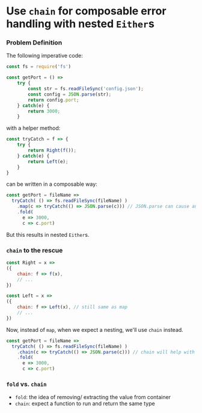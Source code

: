 # Use `chain` for composable error handling with nested `Either`s


### Problem Definition


The following imperative code: 
```javascript
const fs = require('fs')

const getPort = () =>
    try {
        const str = fs.readFileSync('config.json');
        const config = JSON.parse(str);
        return config.port;
    } catch(e) {
        return 3000;
    }
```

with a helper method:
```javascript
const tryCatch = f => {
    try {
        return Right(f());
    } catch(e) {
        return Left(e);
    }
}
```

can be written in a composable way: 
```javascript
const getPort = fileName =>
  tryCatch( () => fs.readFileSync(fileName) )
    .map(c => tryCatch(() => JSON.parse(c))) // JSON.parse can cause an error, we need to guard it with a tryCatch
    .fold(
      e => 3000,
      c => c.port)
```

But this results in nested `Either`s. 

### `chain` to the rescue

```javascript
const Right = x => 
({
    chain: f => f(x),
    // ...
})

const Left = x => 
({
    chain: f => Left(x), // still same as map
    // ...
})
```

Now, instead of `map`, when we expect a nesting, we'll use `chain` instead.  

```javascript
const getPort = fileName =>
  tryCatch( () => fs.readFileSync(fileName) )
    .chain(c => tryCatch(() => JSON.parse(c))) // chain will help with the un-nesting
    .fold(
      e => 3000,
      c => c.port)
```

### `fold` vs. `chain`

* `fold`: the idea of removing/ extracting the value from container
*  `chain`: expect a function to run and return the same type
